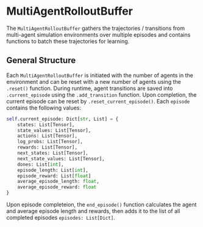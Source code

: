 # MultiAgentRolloutBuffer
The ``MultiAgentRolloutBuffer`` gathers the trajectories / transitions from multi-agent simulation environments over multiple episodes and contains functions to batch these trajectories for learning. 

## General Structure
Each ``MultiAgentRolloutBuffer`` is initiated with the number of agents in the environment and can be reset with a new number of agents using the ``.reset()`` function. During runtime, agent transitions are saved into ``.current_episode`` using the ``.add_transition`` function. Upon completion, the current episode can be reset by ``.reset_current_episode()``. Each ``episode`` contains the following values:

```python
self.current_episode: Dict[str, List] = {
    states: List[Tensor],
    state_values: List[Tensor],
    actions: List[Tensor],
    log_probs: List[Tensor],
    rewards: List[Tensor],
    next_states: List[Tensor],
    next_state_values: List[Tensor],
    dones: List[int],
    episode_length: List[int],
    episode_reward: List[float]
    average_episode_length: float,
    average_episode_reward: float
}
```

Upon episode completeion, the ``end_episode()`` function calculates the agent and average episode length and rewards, then adds it to the list of all completed episodes ``episodes: List[Dict]``. 
